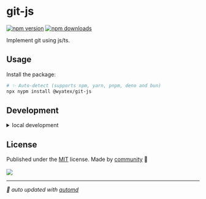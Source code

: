 # git-js

<!-- automd:badges color=yellow -->

[![npm version](https://img.shields.io/npm/v/@wyatex/git-js?color=yellow)](https://npmjs.com/package/@wyatex/git-js)
[![npm downloads](https://img.shields.io/npm/dm/@wyatex/git-js?color=yellow)](https://npm.chart.dev/@wyatex/git-js)

<!-- /automd -->

Implement git using js/ts.

## Usage

Install the package:

```sh
# ✨ Auto-detect (supports npm, yarn, pnpm, deno and bun)
npx nypm install @wyatex/git-js
```

## Development

<details>

<summary>local development</summary>

- Clone this repository
- Install latest LTS version of [Node.js](https://nodejs.org/en/)
- Enable [Corepack](https://github.com/nodejs/corepack) using `corepack enable`
- Install dependencies using `pnpm install`
- Run interactive tests using `pnpm dev`

</details>

## License

<!-- automd:contributors license=MIT -->

Published under the [MIT](https://github.com/wyatex/git-js/blob/main/LICENSE) license.
Made by [community](https://github.com/wyatex/git-js/graphs/contributors) 💛
<br><br>
<a href="https://github.com/wyatex/git-js/graphs/contributors">
<img src="https://contrib.rocks/image?repo=wyatex/git-js" />
</a>

<!-- /automd -->

<!-- automd:with-automd -->

---

_🤖 auto updated with [automd](https://automd.unjs.io)_

<!-- /automd -->

